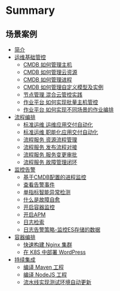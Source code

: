# Summary

## 场景案例
* [简介](readme.md)
* [运维基础管控]()
    * [CMDB 如何管理主机](CD/CMDB/CMDB_management_hosts.md)
    * [CMDB 如何管理云资源](CD/CMDB/CMDB_management_cloud_resource.md)
    * [CMDB 如何管理进程](CD/CMDB/CMDB_management_process.md)
    * [CMDB 如何管理自定义模型及实例](CD/CMDB/CMDB_management_database_middleware.md)
    * [节点管理 混合云管控实践](CD/Automation/Hybrid_cloud_management.md)
    * [作业平台 如何实现批量主机管控](CD/Automation/Massive_host_control.md)
    * [作业平台 如何实现不同场景的作业编排](CD/JOB/layout_job_by_diffscence.md)
* [流程编排]()
    * [标准运维 运维应用交付自动化](CD/Automation/application_deployment.md)
    * [标准运维 职能化应用交付自动化](CD/Automation/ops_half_automation.md)
    * [流程服务 资源流程管理](CO/ITSM/Service_Request.md)
    * [流程服务 发布流程对接](CO/ITSM/Release_Management.md)
    * [流程服务 服务变更审批](CO/ITSM/Change_Management.md)
    * [流程服务 故障管理闭环](CO/ITSM/Incident_Management.md)
* [监控告警]()
    * [基于CMDB配置的进程监控](../../Monitor/3.6/UserGuide/ProductFeatures/scene-process/process_cmdb_monitor.md)
    * [查看告警事件](../../Monitor/3.6/UserGuide/ProductFeatures/alarm-analysis/alerts.md)
    * [单指标智能异常检测](../../Monitor/3.6/UserGuide/ProductFeatures/aiops/aiops_metrics_intelligent_detect.md)
    * [什么是故障自愈](../../Monitor/3.6/UserGuide/ProductFeatures/alarm-handling/what_fta.md)
    * [开启容器监控](../../Monitor/3.6/UserGuide/ProductFeatures/scene-k8s/k8s_monitor_overview.md)
    * [开启APM](../../Monitor/3.6/UserGuide/ProductFeatures/scene-apm/apm_monitor_overview.md)
    * [日志检索](../../LogSearch/4.3/UserGuide/ProductFeatures/data-visualization/query_log.md)
    * [日志告警策略-监控ES存储的数据](../../Monitor/3.6/UserGuide/ProductFeatures/alarm-configurations/log_monitor.md)
* [容器编排]()
    * [快速构建 Nginx 集群](../../BCS/1.28/UserGuide/Scenes/Bcs_deploy_nginx_cluster.md)
    * [在 K8S 中部署 WordPress](../../BCS/1.28/UserGuide/Scenes/Deploy_wordpress.md)
* [持续集成]()
    * [编译 Maven 工程](../../Devops/2.0/UserGuide/Quickstarts/Case/Examples/Java-Maven.md)
    * [编译 NodeJS 工程](../../Devops/2.0/UserGuide/Quickstarts/Case/Examples/Node.md)
    * [流水线实现测试环境自动更新](CI/Pipeline_git_commit_to_stag.md)